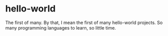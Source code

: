 # hello-world
The first of many.
By that, I mean the first of many hello-world projects.
So many programming languages to learn, so little time.
